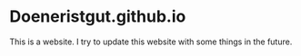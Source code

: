 # Doeneristgut.github.io

This is a website.
I try to update this website with some things in the future.
